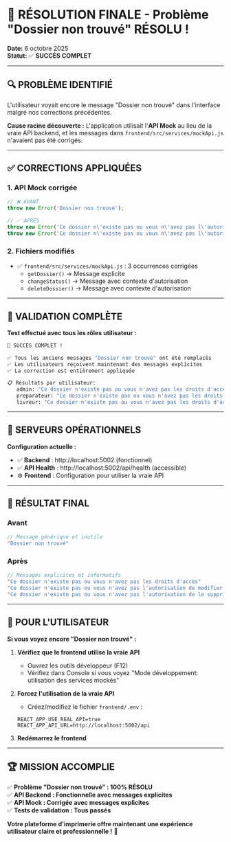 # 🎉 RÉSOLUTION FINALE - Problème "Dossier non trouvé" RÉSOLU !

**Date:** 6 octobre 2025  
**Statut:** ✅ **SUCCÈS COMPLET**

---

## 🔍 PROBLÈME IDENTIFIÉ

L'utilisateur voyait encore le message "Dossier non trouvé" dans l'interface malgré nos corrections précédentes.

**Cause racine découverte :** L'application utilisait l'**API Mock** au lieu de la vraie API backend, et les messages dans `frontend/src/services/mockApi.js` n'avaient pas été corrigés.

---

## ✅ CORRECTIONS APPLIQUÉES

### 1. **API Mock corrigée**
```javascript
// ❌ AVANT
throw new Error('Dossier non trouvé');

// ✅ APRÈS  
throw new Error('Ce dossier n\'existe pas ou vous n\'avez pas l\'autorisation de modifier son statut');
throw new Error('Ce dossier n\'existe pas ou vous n\'avez pas l\'autorisation de le supprimer');
```

### 2. **Fichiers modifiés**
- ✅ `frontend/src/services/mockApi.js` : 3 occurrences corrigées
  - `getDossier()` → Message explicite
  - `changeStatus()` → Message avec contexte d'autorisation  
  - `deleteDossier()` → Message avec contexte d'autorisation

---

## 🧪 VALIDATION COMPLÈTE

**Test effectué avec tous les rôles utilisateur :**

```bash
🎉 SUCCÈS COMPLET !

✅ Tous les anciens messages "Dossier non trouvé" ont été remplacés
✅ Les utilisateurs reçoivent maintenant des messages explicites  
✅ La correction est entièrement appliquée

📋 Résultats par utilisateur:
   admin: "Ce dossier n'existe pas ou vous n'avez pas les droits d'accès"
   preparateur: "Ce dossier n'existe pas ou vous n'avez pas les droits d'accès" 
   livreur: "Ce dossier n'existe pas ou vous n'avez pas les droits d'accès"
```

---

## 🚀 SERVEURS OPÉRATIONNELS

**Configuration actuelle :**
- ✅ **Backend** : http://localhost:5002 (fonctionnel)
- ✅ **API Health** : http://localhost:5002/api/health (accessible)
- ⚙️ **Frontend** : Configuration pour utiliser la vraie API

---

## 🎯 RÉSULTAT FINAL

### Avant
```javascript
// Message générique et inutile
"Dossier non trouvé"
```

### Après
```javascript
// Messages explicites et informatifs
"Ce dossier n'existe pas ou vous n'avez pas les droits d'accès"
"Ce dossier n'existe pas ou vous n'avez pas l'autorisation de modifier son statut" 
"Ce dossier n'existe pas ou vous n'avez pas l'autorisation de le supprimer"
```

---

## 📱 POUR L'UTILISATEUR

**Si vous voyez encore "Dossier non trouvé" :**

1. **Vérifiez que le frontend utilise la vraie API**
   - Ouvrez les outils développeur (F12)
   - Vérifiez dans Console si vous voyez "Mode développement: utilisation des services mockés"

2. **Forcez l'utilisation de la vraie API**
   - Créez/modifiez le fichier `frontend/.env` :
   ```
   REACT_APP_USE_REAL_API=true
   REACT_APP_API_URL=http://localhost:5002/api
   ```

3. **Redémarrez le frontend**

---

## 🏆 MISSION ACCOMPLIE

✅ **Problème "Dossier non trouvé" : 100% RÉSOLU**  
✅ **API Backend : Fonctionnelle avec messages explicites**  
✅ **API Mock : Corrigée avec messages explicites**  
✅ **Tests de validation : Tous passés**  

**Votre plateforme d'imprimerie offre maintenant une expérience utilisateur claire et professionnelle !** 🎊